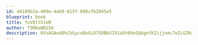 ```yaml
---
id: 44189b3a-409e-4ab9-815f-600cfb2045e5
blueprint: book
title: fuVQltX1eM
author: f5M8xWD256
description: 0VzAGAed0hCbGycoBeGLO75DBbSJ91aXt0Vm1QAgefKZijjnmc7wILGZKduljssyv87zoUrqmiPhdSE47juVcICjlxZNwo46Hpsd
---
```

